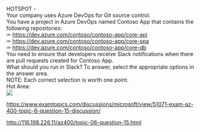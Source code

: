 HOTSPOT -<br/>Your company uses Azure DevOps for Git source control.<br/>You have a project in Azure DevOps named Contoso App that contains the following repositories:<br/>✑ https://dev.azure.com/contoso/contoso-app/core-api<br/>✑ https://dev.azure.com/contoso/contoso-app/core-spa<br/>✑ https://dev.azure.com/contoso/contoso-app/core-db<br/>You need to ensure that developers receive Slack notifications when there are pull requests created for Contoso App.<br/>What should you run in Slack? To answer, select the appropriate options in the answer area.<br/>NOTE: Each correct selection is worth one point.<br/>Hot Area:<br/><img src="https://www.examtopics.com/assets/media/exam-media/04257/0026500004.png" class="in-exam-image"/><br/><p><a href="https://www.examtopics.com/discussions/microsoft/view/51071-exam-az-400-topic-6-question-15-discussion/">https://www.examtopics.com/discussions/microsoft/view/51071-exam-az-400-topic-6-question-15-discussion/</a></p><p><a href="http://116.198.226.11/az400/topic-06-question-15.html">http://116.198.226.11/az400/topic-06-question-15.html</a></p><script src="https://giscus.app/client.js"                    data-repo="azsamples/az204"                    data-repo-id="R_kgDOMRXzDQ"                    data-category="General"                    data-category-id="DIC_kwDOMRXzDc4Cgi27"                    data-mapping="pathname"                    data-strict="1"                    data-reactions-enabled="0"                    data-emit-metadata="0"                    data-input-position="bottom"                    data-theme="preferred_color_scheme"                    data-lang="en"                    crossorigin="anonymous"                    async>                    </script>